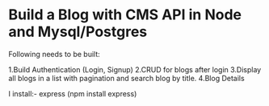 # Build a Blog with CMS API in Node and Mysql/Postgres

Following needs to be built:

1.Build Authentication (Login, Signup)
2.CRUD for blogs after login
3.Display all blogs in a list with pagination and search blog by title.
4.Blog Details

I install:-
express (npm install express)

